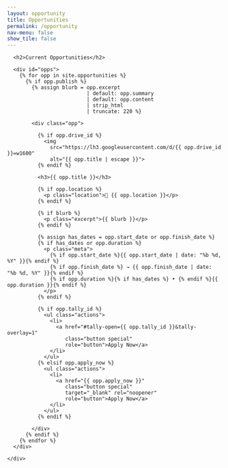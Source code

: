 ```yaml
---
layout: opportunity
title: Opportunities
permalink: /opportunity
nav-menu: false
show_tile: false
---
```


<div id="main" class="alt">
  <section id="ten">
    <div class="inner">

      <h2>Current Opportunities</h2>

      <div id="opps">
        {% for opp in site.opportunities %}
          {% if opp.publish %}
            {% assign blurb = opp.excerpt
                              | default: opp.summary
                              | default: opp.content
                              | strip_html
                              | truncate: 220 %}

            <div class="opp">

              {% if opp.drive_id %}
                <img
                  src="https://lh3.googleusercontent.com/d/{{ opp.drive_id }}=w1600"
                  alt="{{ opp.title | escape }}">
              {% endif %}

              <h3>{{ opp.title }}</h3>

              {% if opp.location %}
                <p class="location">📍 {{ opp.location }}</p>
              {% endif %}

              {% if blurb %}
                <p class="excerpt">{{ blurb }}</p>
              {% endif %}

              {% assign has_dates = opp.start_date or opp.finish_date %}
              {% if has_dates or opp.duration %}
                <p class="meta">
                  {% if opp.start_date %}{{ opp.start_date | date: "%b %d, %Y" }}{% endif %}
                  {% if opp.finish_date %} → {{ opp.finish_date | date: "%b %d, %Y" }}{% endif %}
                  {% if opp.duration %}{% if has_dates %} • {% endif %}{{ opp.duration }}{% endif %}
                </p>
              {% endif %}

              {% if opp.tally_id %}
                <ul class="actions">
                  <li>
                    <a href="#tally-open={{ opp.tally_id }}&tally-overlay=1"
                       class="button special"
                       role="button">Apply Now</a>
                  </li>
                </ul>
              {% elsif opp.apply_now %}
                <ul class="actions">
                  <li>
                    <a href="{{ opp.apply_now }}"
                       class="button special"
                       target="_blank" rel="noopener"
                       role="button">Apply Now</a>
                  </li>
                </ul>
              {% endif %}

            </div>
          {% endif %}
        {% endfor %}
      </div>

    </div>
  </section>
</div>

<style>
  /* Grid */
  #opps {
    display: grid;
    grid-template-columns: repeat(auto-fit, minmax(280px, 1fr));
    gap: 1.25rem;
    margin-top: 1rem;
  }

  /* Card — square corners to match theme */
  #opps .opp {
    background: #161a22;
    color: #e6e9ef;
    border: 1px solid rgba(230,233,239,0.10);
    border-radius: 0;
    padding: 1rem;
    box-shadow: none;
  }

  /* Image — square corners, natural aspect */
  #opps .opp img {
    width: 100%;
    height: auto;
    display: block;
    border-radius: 0;
    margin-bottom: 0.5rem;
  }

  /* Text */
  #opps .opp h3 {
    margin: 0.25rem 0 0.25rem;
    line-height: 1.25;
    color: #ffffff;
  }
  #opps .opp .location {
    margin: 0 0 0.5rem;
    color: rgba(230,233,239,0.68);
    font-weight: 600;
  }
  #opps .opp .excerpt {
    margin: 0 0 0.5rem;
    color: rgba(230,233,239,0.68);
  }
  #opps .opp .meta {
    margin: 0 0 0.75rem;
    color: rgba(230,233,239,0.68);
    font-size: 0.95rem;
  }

  /* Buttons: use theme defaults (white buttons, square corners) via .button */

/* Make the image link feel interactive */
#opps .opp a.js-open-opp {
  display: block;
  position: relative;
  outline: none;
}

#opps .opp a.js-open-opp img {
  transition: transform .18s ease, filter .18s ease;
}

/* Hover/focus: slight lift + dim for contrast */
#opps .opp a.js-open-opp:hover img,
#opps .opp a.js-open-opp:focus img {
  cursor: pointer;
  transform: translateY(-2px);
  filter: brightness(0.92);
}

/* Optional: add a faint overlay on hover/focus (no rounded corners) */
#opps .opp a.js-open-opp::after {
  content: "";
  position: absolute;
  inset: 0;
  background: rgba(255,255,255,0);
  transition: background .18s ease;
}
#opps .opp a.js-open-opp:hover::after,
#opps .opp a.js-open-opp:focus::after {
  background: rgba(255,255,255,0.04);
}

</style>

<!-- Tally popup script (only needed if using tally_id links) -->
<script async src="https://tally.so/widgets/embed.js"></script>